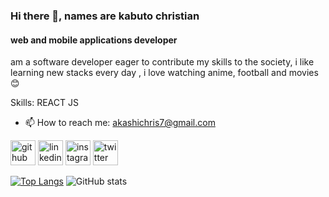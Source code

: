 ### Hi there 👋, names are kabuto christian
#### web and mobile applications developer 
am a software developer eager to contribute my skills to the society, i like learning new stacks every day , i love watching anime, football and movies😊

Skills: REACT JS

- 📫 How to reach me: akashichris7@gmail.com 


[<img src='https://cdn.jsdelivr.net/npm/simple-icons@3.0.1/icons/github.svg' alt='github' height='40'>](https://github.com/akashi7)  [<img src='https://cdn.jsdelivr.net/npm/simple-icons@3.0.1/icons/linkedin.svg' alt='linkedin' height='40'>](https://www.linkedin.com/in/nseko-christian-b505b7201/)  [<img src='https://cdn.jsdelivr.net/npm/simple-icons@3.0.1/icons/instagram.svg' alt='instagram' height='40'>](https://www.instagram.com/akashi__chris/)  [<img src='https://cdn.jsdelivr.net/npm/simple-icons@3.0.1/icons/twitter.svg' alt='twitter' height='40'>](https://twitter.com/@Akashichris7)  

[![Top Langs](https://github-readme-stats.vercel.app/api/top-langs/?username=akashi7)](https://github.com/anuraghazra/github-readme-stats) ![GitHub stats](https://github-readme-stats.vercel.app/api?username=akashi7&show_icons=true)


